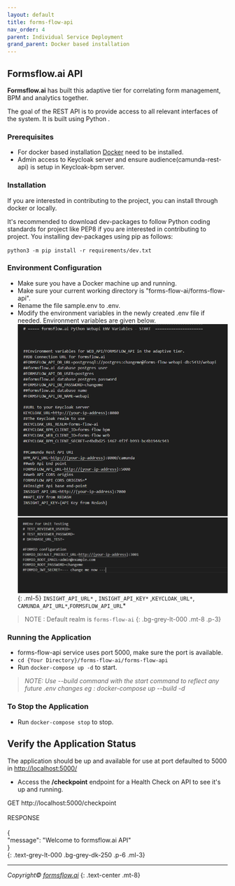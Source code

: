 ```yaml
---
layout: default
title: forms-flow-api
nav_order: 4
parent: Individual Service Deployment
grand_parent: Docker based installation
---
```



## Formsflow.ai API  

**Formsflow.ai** has built this adaptive tier for correlating form management, BPM and analytics together.

The goal of the REST API is to provide access to all relevant interfaces of the system. It is built using Python .

### Prerequisites

- For docker based installation [Docker](https://www.docker.com/) need to be installed.
- Admin access to Keycloak server and ensure audience(camunda-rest-api) is setup in Keycloak-bpm server.  

### Installation

If you are interested in contributing to the project, you can install through docker or locally.

It's recommended to download dev-packages to follow Python coding standards for project like PEP8 if you are interested in contributing to project. You installing dev-packages using pip as follows:

`python3 -m pip install -r requirements/dev.txt`


### Environment Configuration
- Make sure you have a Docker machine up and running.
- Make sure your current working directory is "forms-flow-ai/forms-flow-api".
- Rename the file sample.env to .env.
- Modify the environment variables in the newly created .env file if needed. Environment variables are given below.   
![API](../../../assets/setup/API1.png)
![API](../../../assets/setup/API2.png)  
{: .ml-5}
`INSIGHT_API_URL*` , `INSIGHT_API_KEY*` ,`KEYCLOAK_URL*`, `CAMUNDA_API_URL*`,`FORMSFLOW_API_URL`*  

> NOTE : Default realm is `forms-flow-ai`
{: .bg-grey-lt-000 .mt-8 .p-3}  

### Running the Application

- forms-flow-api service uses port 5000, make sure the port is available.
- `cd {Your Directory}/forms-flow-ai/forms-flow-api`
- Run `docker-compose up -d` to start.  

>   *NOTE: Use --build command with the start command to reflect any future .env changes eg : docker-compose up --build -d*  

### To Stop the Application

- Run `docker-compose stop` to stop. 

## Verify the Application Status

The application should be up and available for use at port defaulted to 5000 in [http://localhost:5000/](http://localhost:5000/)

- Access the **/checkpoint** endpoint for a Health Check on API to see it's up and running.  

GET http://localhost:5000/checkpoint   
\
RESPONSE   
\
{   
"message": "Welcome to formsflow.ai API"    
}   
{: .text-grey-lt-000 .bg-grey-dk-250 .p-6 .ml-3}  



  --- 
*Copyright© [formsflow.ai](https://formsflow.ai/)*
{: .text-center .mt-8}
